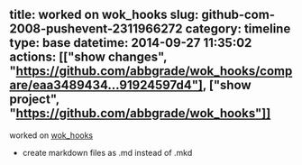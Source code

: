 title: worked on wok_hooks
slug: github-com-2008-pushevent-2311966272
category: timeline
type: base
datetime: 2014-09-27 11:35:02
actions: [["show changes", "https://github.com/abbgrade/wok_hooks/compare/eaa3489434...91924597d4"], ["show project", "https://github.com/abbgrade/wok_hooks"]]
---
worked on [wok_hooks](https://github.com/abbgrade/wok_hooks)

 - create markdown files as .md instead of .mkd
